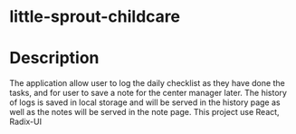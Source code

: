 # little-sprout-childcare

# Description 
The application allow user to log the daily checklist as they have done the tasks, and for user to save a note for the center manager later. The history of logs is saved in local storage and will be served in the history page as well as the notes will be served in the note page.
This project use React, Radix-UI
